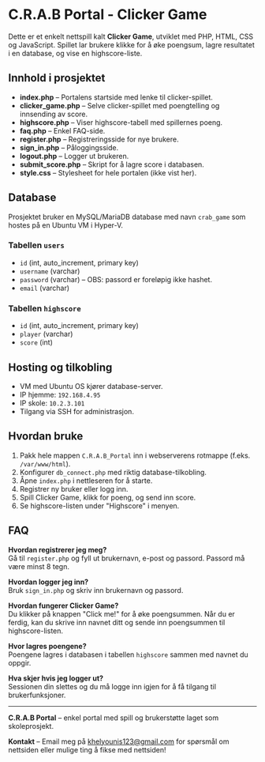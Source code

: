 # C.R.A.B Portal - Clicker Game

Dette er et enkelt nettspill kalt **Clicker Game**, utviklet med PHP, HTML, CSS og JavaScript. Spillet lar brukere klikke for å øke poengsum, lagre resultatet i en database, og vise en highscore-liste. 

## Innhold i prosjektet

- **index.php** – Portalens startside med lenke til clicker-spillet.
- **clicker_game.php** – Selve clicker-spillet med poengtelling og innsending av score.
- **highscore.php** – Viser highscore-tabell med spillernes poeng.
- **faq.php** – Enkel FAQ-side.
- **register.php** – Registreringsside for nye brukere.
- **sign_in.php** – Påloggingsside.
- **logout.php** – Logger ut brukeren.
- **submit_score.php** – Skript for å lagre score i databasen.
- **style.css** – Stylesheet for hele portalen (ikke vist her).

## Database

Prosjektet bruker en MySQL/MariaDB database med navn `crab_game` som hostes på en Ubuntu VM i Hyper-V.

### Tabellen `users`

- `id` (int, auto_increment, primary key)
- `username` (varchar)
- `password` (varchar) – OBS: passord er foreløpig ikke hashet.
- `email` (varchar)

### Tabellen `highscore`

- `id` (int, auto_increment, primary key)
- `player` (varchar)
- `score` (int)

## Hosting og tilkobling

- VM med Ubuntu OS kjører database-server.
- IP hjemme: `192.168.4.95`
- IP skole: `10.2.3.101`
- Tilgang via SSH for administrasjon.

## Hvordan bruke

1. Pakk hele mappen `C.R.A.B_Portal` inn i webserverens rotmappe (f.eks. `/var/www/html`).
2. Konfigurer `db_connect.php` med riktig database-tilkobling.
3. Åpne `index.php` i nettleseren for å starte.
4. Registrer ny bruker eller logg inn.
5. Spill Clicker Game, klikk for poeng, og send inn score.
6. Se highscore-listen under "Highscore" i menyen.


## FAQ

**Hvordan registrerer jeg meg?**  
Gå til `register.php` og fyll ut brukernavn, e-post og passord. Passord må være minst 8 tegn.

**Hvordan logger jeg inn?**  
Bruk `sign_in.php` og skriv inn brukernavn og passord.

**Hvordan fungerer Clicker Game?**  
Du klikker på knappen "Click me!" for å øke poengsummen. Når du er ferdig, kan du skrive inn navnet ditt og sende inn poengsummen til highscore-listen.

**Hvor lagres poengene?**  
Poengene lagres i databasen i tabellen `highscore` sammen med navnet du oppgir.

**Hva skjer hvis jeg logger ut?**  
Sessionen din slettes og du må logge inn igjen for å få tilgang til brukerfunksjoner.

---

**C.R.A.B Portal** – enkel portal med spill og brukerstøtte laget som skoleprosjekt.

**Kontakt** – Email meg på khelyounis123@gmail.com for spørsmål om nettsiden eller mulige ting å fikse med nettsiden!
